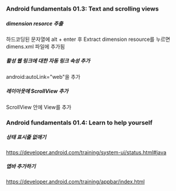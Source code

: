 ### Android fundamentals 01.3: Text and scrolling views

##### dimension resorce 추출 
하드코딩된 문자열에 alt + enter 후 Extract dimension resource를 누르면 dimens.xml 파일에 추가됨

##### 활성 웹 링크에 대한 자동 링크 속성 추가
android:autoLink="web"을 추가

##### 레이아웃에 ScrollView 추가
ScrollView 안에 View를 추가

### Android fundamentals 01.4: Learn to help yourself
##### 상태 표시줄 없애기
https://developer.android.com/training/system-ui/status.html#java

##### 앱바 추가하기
https://developer.android.com/training/appbar/index.html